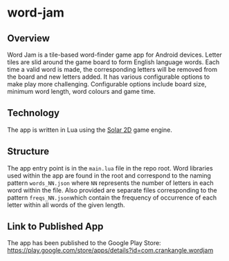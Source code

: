 # word-jam

## Overview
Word Jam is a tile-based word-finder game app for Android devices. 
Letter tiles are slid around the game board to form English language words. Each time a valid word is made, the 
corresponding letters will be removed from the board and new letters added.
It has various configurable options to make play more challenging.
Configurable options include board size, minimum word length, word colours and game time.

## Technology
The app is written in Lua using the [Solar 2D](https://solar2d.com/) game engine.

## Structure
The app entry point is in the `main.lua` file in the repo root. 
Word libraries  used within the app are found in the root and correspond to the naming pattern `words_NN.json` where `NN` represents the number of letters in each word within the file. Also provided are separate files corresponding to the pattern `freqs_NN.json`which contain the frequency of occurrence of each letter within all words of the given length.

## Link to Published App
The app has been published to the Google Play Store:
https://play.google.com/store/apps/details?id=com.crankangle.wordjam